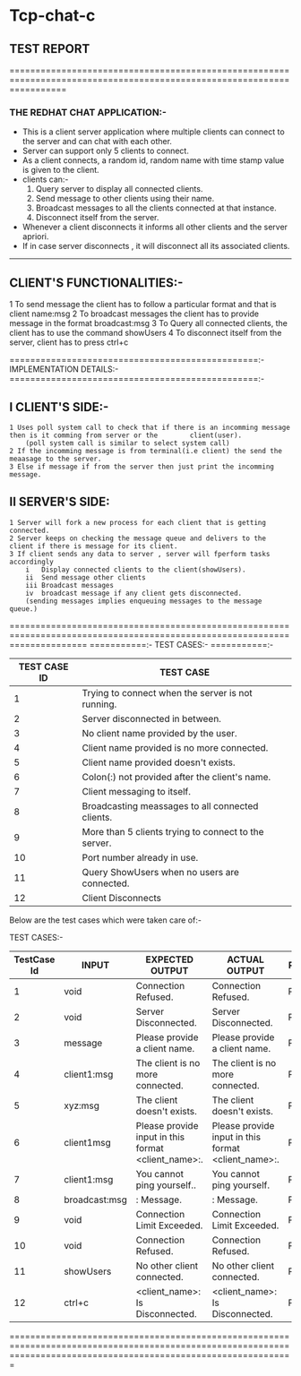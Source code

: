 # Tcp-chat-c

## TEST REPORT
=======================================================================================================================

### THE REDHAT CHAT APPLICATION:-

* This is a client server application where multiple clients can connect to the server and can chat with each other.
* Server can support only 5 clients to connect.
* As a client connects, a random id, random name with time stamp value is given to the client.
* clients can:-
	1. Query server to display all connected clients.
	2. Send message to other clients using their name.
	3. Broadcast messages to all the clients connected at that instance.
	4. Disconnect itself from the server.
* Whenever a client disconnects it informs all other clients and the server apriori.
* If in case server disconnects , it will disconnect all its associated clients.
	
-----------------------------
 CLIENT'S FUNCTIONALITIES:-
-----------------------------
1 To send message the client has to follow a particular format and that is
			client name:msg
2 To broadcast messages the client has to provide message in the format
			broadcast:msg
3 To Query all connected clients, the client has to use the command
			showUsers
4 To disconnect itself from the server, client has to press
			ctrl+c
			
================================================:-
 IMPLEMENTATION DETAILS:-
================================================:-

I CLIENT'S SIDE:-
----------------
	1 Uses poll system call to check that if there is an incomming message then is it comming from server or the 		client(user).
		(poll system call is similar to select system call)
	2 If the incomming message is from terminal(i.e client) the send the meaasage to the server.
	3 Else if message if from the server then just print the incomming message.
	
II SERVER'S SIDE:
----------------
	1 Server will fork a new process for each client that is getting connected.
	2 Server keeps on checking the message queue and delivers to the client if there is message for its client.
	3 If client sends any data to server , server will fperform tasks accordingly
		i   Display connected clients to the client(showUsers).
		ii  Send message other clients
		iii Broadcast messages
		iv  broadcast message if any client gets disconnected.
		(sending messages implies enqueuing messages to the message queue.)

===========================================================================================================================
===========:-
TEST CASES:-
===========:-


| TEST CASE ID			| TEST CASE                                                |
| ------------------------------|-----------------------------------------------	|
|	1					        | Trying to connect when the server is not running.		     |
|	2					        | Server disconnected in between.                          |
|	3					        | No client name provided by the user.                     |
|	4					        | Client name provided is no more connected.               |
|	5					        | Client name provided doesn't exists.                     |
|	6					        | Colon(:) not provided after the client's name.           |
|	7					        | Client messaging to itself.                              |
|	8					        | Broadcasting meassages to all connected clients.         |
|	9					        | More than 5 clients trying to connect to the server.     |
|	10				        | Port number already in use.                              |
|	11				        | Query ShowUsers when no users are connected.             |
|	12				        | Client Disconnects     				|

Below are the test cases which were taken care of:-

TEST CASES:-

| TestCase Id  | INPUT			| EXPECTED OUTPUT						                   | ACTUAL OUTPUT				                                | RESULT |
|------------|--------------|----------------|----------------|-------------------------------------------------------------------------------------------------------|
|	1		   | void			| Connection Refused.		                               | Connection Refused.                                        | PASSED |
|	2		   | void			| Server Disconnected.                                     | Server Disconnected.                                       | PASSED |
|	3		   | message		| Please provide a client name.                            | Please provide a client name.                              | PASSED |
|	4	       | client1:msg	| The client is no more connected.                         | The client is no more connected.                           | PASSED |
|	5		   | xyz:msg		| The client doesn't exists.                               | The client doesn't exists.                                 | PASSED |
|	6		   | client1msg		| Please provide input in this format <client_name>:<msg>. | Please provide input in this format <client_name>:<msg>.   | PASSED |
|	7		   | client1:msg	| You cannot ping yourself..                               | You cannot ping yourself.                                  | PASSED |
|	8		   | broadcast:msg	| <clientName>: Message.                                   | <clientName>: Message.                                     | PASSED |
|	9		   | void			| Connection Limit Exceeded.                               | Connection Limit Exceeded.                                 | PASSED |
|	10		   | void			| Connection Refused.                                      | Connection Refused.                                        | PASSED |
|	11		   | showUsers		| No other client connected.                               | No other client connected.                                 | PASSED |
|	12		   | ctrl+c			| <client_name>: Is Disconnected.      					   | <client_name>: Is Disconnected.						    | PASSED |


===================================================================================================================================================================

